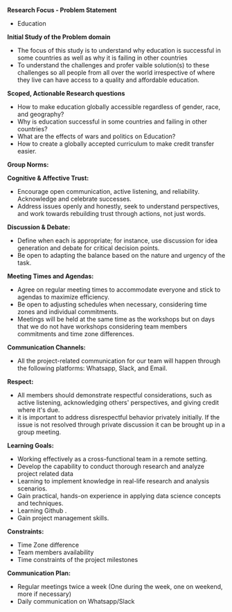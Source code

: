 **Research Focus - Problem Statement**
   - Education
 
**Initial Study of the Problem domain**
   - The focus of this study is to understand why education is successful in some countries as well as why it is failing in other countries
   - To understand the challenges and profer vaible solution(s) to these challenges so all people from all over the world irrespective of where
     they live can have access to a quality and affordable education.
 
**Scoped, Actionable Research questions** 
   - How to make education globally accessible regardless of gender, race, and geography?
   - Why is education successful in some countries and failing in other countries?
   - What are the effects of wars and politics on Education?
   - How to create a globally accepted curriculum to make credit transfer easier.
   
**Group Norms:**

**Cognitive & Affective Trust:**
   - Encourage open communication, active listening, and reliability. Acknowledge and celebrate successes.
   -  Address issues openly and honestly, seek to understand perspectives, and work towards rebuilding trust through actions, not just words.

**Discussion & Debate:**
   - Define when each is appropriate; for instance, use discussion for idea generation and debate for critical decision points.
   - Be open to adapting the balance based on the nature and urgency of the task.

**Meeting Times and Agendas:**
   - Agree on regular meeting times to accommodate everyone and stick to agendas to maximize efficiency.
   -  Be open to adjusting schedules when necessary, considering time zones and individual commitments.
   -  Meetings will be held at the same time as the workshops but on days that we do not have workshops considering team members commitments and time zone differences.

**Communication Channels:**
   -  All the project-related communication for our team will happen through the following platforms: Whatsapp, Slack, and Email.

**Respect:**
   - All members should demonstrate respectful considerations, such as active listening, acknowledging others' perspectives, and giving credit where it's due.
- it is important to address disrespectful behavior privately initially. If the issue is not resolved through private discussion it can be brought up in a group meeting.



**Learning Goals:**
- Working effectively as a cross-functional team in a remote setting.
- Develop the capability to conduct thorough research and analyze project  related data
- Learning to implement knowledge in real-life research and analysis scenarios.
- Gain practical, hands-on experience in applying data science concepts and techniques.
- Learning Github  .
- Gain project management skills.



**Constraints:**
- Time Zone difference
- Team members availability 
- Time constraints of the project milestones


**Communication Plan:**
- Regular meetings twice a week (One during the week, one on weekend, more if necessary)
- Daily communication on Whatsapp/Slack
